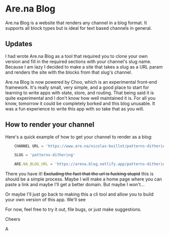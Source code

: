 # Are.na Blog

Are.na Blog is a website that renders any channel in a blog format. It supports all block types but is ideal for text based channels in general.

## Updates

I had wrote Are.na Blog as a tool that required you to clone your own version and fill in the required sections with your channel's slug name. Because I am lazy I decided to make a site that takes a slug as a URL param and renders the site with the blocks from that slug's channel.

Are.na Blog is now powered by Choo, which is an experimental front-end framework. It's really small, very simple, and a good place to start for learning to write apps with state, store, and routing. That being said it is quite experimental and I don't know how well maintained it is. For all you know, tomorrow it could be completely borked and this blog unusable. It was a fun experience to write this app with so take that as you will. 

## How to render your channel 

Here's a quick example of how to get your channel to render as a blog:

``` js
    CHANNEL URL = 'https://www.are.na/nicolas-boillot/patterns-dithering'

    SLUG = 'patterns-dithering'

    ARE.NA_BLOG_URL = 'https://arena.blog.netlify.app/patterns-dithering'

```

There you have it! ~~Excluding the fact that the url is fucking stupid~~ this is should be a simple process. Maybe I will make a home page where you can paste a link and maybe I'll get a better domain. But maybe I won't... 

Or maybe I'll just go back to making this a cli tool and allow you to build your own version of this app. We'll see 

For now, feel free to try it out, file bugs, or just make suggestions. 

Cheers

A
